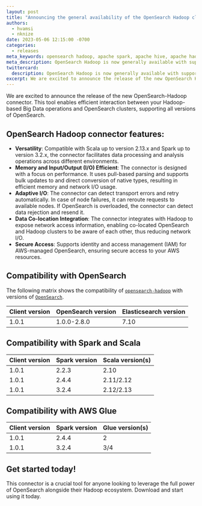 ```yaml
---
layout: post
title: "Announcing the general availability of the OpenSearch Hadoop client"
authors:
  - hvamsi
  - nknize
date: 2023-05-06 12:15:00 -0700
categories:
  - releases
meta_keywords: opensearch hadoop, apache spark, apache hive, apache hadoop, openseearch, mapreduce, hdfs
meta_description: OpenSearch Hadoop is now generally available with support for multiple versions of OpenSearch to run on Spark and Hive.
twittercard:
  description: OpenSearch Hadoop is now generally available with support for multiple versions of OpenSearch to run on Spark and Hive.
excerpt: We are excited to announce the release of the new OpenSearch Hadoop connector. This tool enables efficient interaction between your Hadoop-based Big Data operations and OpenSearch clusters, supporting all versions of OpenSearch.
---
```


We are excited to announce the release of the new OpenSearch-Hadoop connector. This tool enables efficient interaction between your Hadoop-based Big Data operations and OpenSearch clusters, supporting all versions of OpenSearch.

## OpenSearch Hadoop connector features:

- **Versatility**: Compatible with Scala up to version 2.13.x and Spark up to version 3.2.x, the connector facilitates data processing and analysis operations across different environments.
- **Memory and Input/Output (I/O) Efficient**: The connector is designed with a focus on performance. It uses pull-based parsing and supports bulk updates to and direct conversion of native types, resulting in efficient memory and network I/O usage.
- **Adaptive I/O**: The connector can detect transport errors and retry automatically. In case of node failures, it can reroute requests to available nodes. If OpenSearch is overloaded, the connector can detect data rejection and resend it.
- **Data Co-location Integration**: The connector integrates with Hadoop to expose network access information, enabling co-located OpenSearch and Hadoop clusters to be aware of each other, thus reducing network I/O.
- **Secure Access**: Supports identity and access management (IAM) for AWS-managed OpenSearch, ensuring secure access to your AWS resources.

## Compatibility with OpenSearch

The following matrix shows the compatibility of [`opensearch-hadoop`](https://central.sonatype.com/artifact/org.opensearch.client/opensearch-hadoop) with versions of [`OpenSearch`](https://opensearch.org/downloads.html#opensearch).

| Client version | OpenSearch version | Elasticsearch version |
| -------------- | ------------------ | --------------------- |
| 1.0.1          | 1.0.0-2.8.0        | 7.10                  |

## Compatibility with Spark and Scala

| Client version | Spark version | Scala version(s) |
| -------------- | ------------- | ---------------- |
| 1.0.1          | 2.2.3         | 2.10             |
| 1.0.1          | 2.4.4         | 2.11/2.12        |
| 1.0.1          | 3.2.4         | 2.12/2.13        |

## Compatibility with AWS Glue

| Client version | Spark version | Glue version(s) |
| -------------- | ------------- | --------------- |
| 1.0.1          | 2.4.4         | 2               |
| 1.0.1          | 3.2.4         | 3/4             |

## Get started today!

This connector is a crucial tool for anyone looking to leverage the full power of OpenSearch alongside their Hadoop ecosystem. Download and start using it today.
